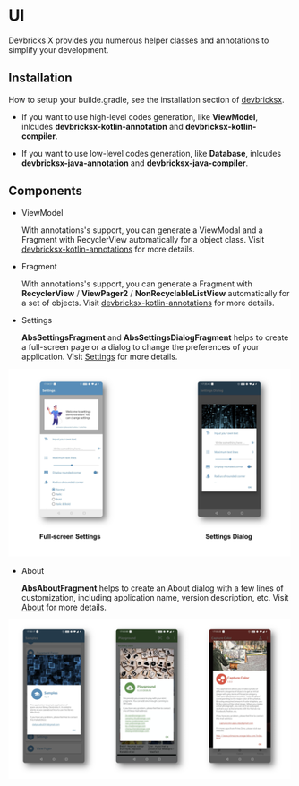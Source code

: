 # UI

Devbricks X provides you numerous helper classes and annotations to simplify your development. 


## Installation
How to setup your builde.gradle, see the installation section of [devbricksx](../README.md).

- If you want to use high-level codes generation, like **ViewModel**, inlcudes **devbricksx-kotlin-annotation** and **devbricksx-kotlin-compiler**.

- If you want to use low-level codes generation, like **Database**, inlcudes **devbricksx-java-annotation** and **devbricksx-java-compiler**.

## Components
- ViewModel	

	With annotations's support, you can generate a ViewModal and a Fragment with RecyclerView automatically for a object class. Visit [devbricksx-kotlin-annotations](../devbricksx-kotlin-annotations/README.md) for more details.
	
- Fragment

	With annotations's support, you can generate a Fragment with **RecyclerView** / **ViewPager2** / **NonRecyclableListView** automatically for a set of objects. Visit [devbricksx-kotlin-annotations](../devbricksx-kotlin-annotations/README.md) for more details.
	
- Settings

	**AbsSettingsFragment** and **AbsSettingsDialogFragment** helps to create a full-screen page or a dialog to change the preferences of your application. Visit [Settings](./settings.md) for more details.
 
![](./assets/settings_samples.png)

- About

	**AbsAboutFragment** helps to create an About dialog with a few lines of customization, including application name, version description, etc. Visit [About](./about.md) for more details.
 
![](./assets/about_samples.png)
